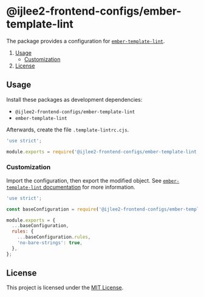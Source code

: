 # @ijlee2-frontend-configs/ember-template-lint

The package provides a configuration for [`ember-template-lint`](https://github.com/ember-template-lint/ember-template-lint#rules).

1. [Usage](#usage)
    - [Customization](#customization)
1. [License](#license)


## Usage

Install these packages as development dependencies:

- `@ijlee2-frontend-configs/ember-template-lint`
- `ember-template-lint`

Afterwards, create the file `.template-lintrc.cjs`.

```js
'use strict';

module.exports = require('@ijlee2-frontend-configs/ember-template-lint');
```


### Customization

Import the configuration, then export the modified object. See [`ember-template-lint` documentation](https://github.com/ember-template-lint/ember-template-lint?tab=readme-ov-file#rules) for more information.

```js
'use strict';

const baseConfiguration = require('@ijlee2-frontend-configs/ember-template-lint');

module.exports = {
  ...baseConfiguration,
  rules: {
    ...baseConfiguration.rules,
    'no-bare-strings': true,
  },
};
```


## License

This project is licensed under the [MIT License](./LICENSE.md).
